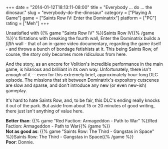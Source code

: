 +++
date = "2014-01-12T18:13:11-08:00"
title = "Everybody ... do ... the dinosaur."
slug = "everybody-do-the-dinosaur"
category = ["Playing A Game"]
game = ["Saints Row IV: Enter the Dominatrix"]
platform = ["PC"]
rating = ["Meh"]
+++

Unsatisfied with {{% game "Saints Row IV" %}}Saints Row IV{{% /game %}}'s flirtations with breaking the fourth wall, Enter the Dominatrix builds a <i>fifth</i> wall - that of an in-game video documentary, regarding the game itself - and throws a bunch of bondage fetishists at it.  This being Saints Row, of course, the story only becomes more ridiculous from here.

And the story, as an encore for Volition's incredible performance in the main game, is hilarious and brilliant in its own way.  Unfortunately, there isn't <i>enough</i> of it -- even for this extremely brief, approximately hour-long DLC episode.  The missions that sit between Dominatrix's expository cutscenes are slow and sparse, and don't introduce any new (or even new-ish) gameplay.

It's hard to hate Saints Row, and, to be fair, this DLC's ending really knocks it out of the park.  But aside from about 15 or 20 minutes of good writing, there just isn't anything of value here.

<b>Better than</b>: {{% game "Red Faction: Armageddon - Path to War" %}}Red Faction: Armageddon - Path to War{{% /game %}}  
<b>Not as good as</b>: {{% game "Saints Row: The Third - Gangstas in Space" %}}Saints Row: The Third - Gangstas in Space{{% /game %}}  
<b>Poor</b>: Donnie.
